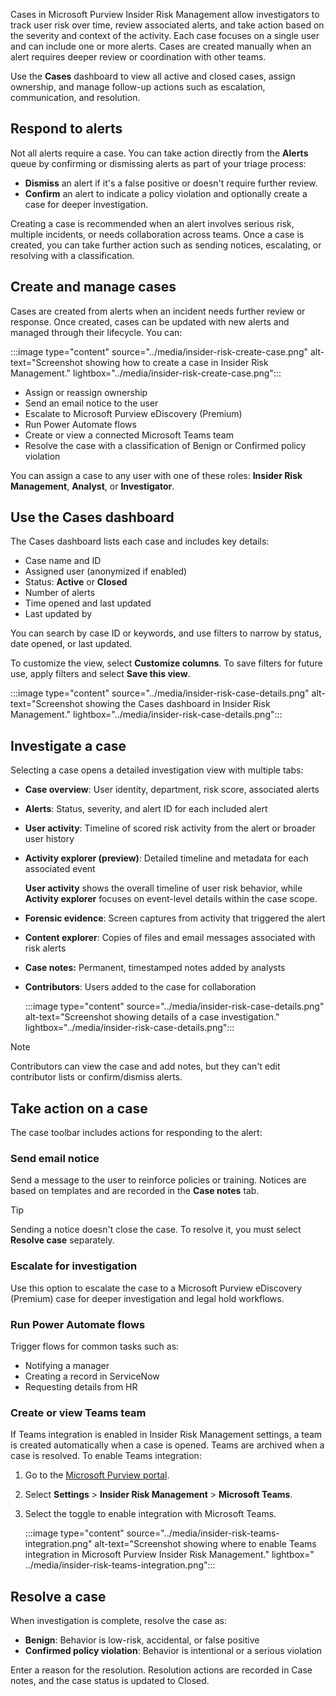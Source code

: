 Cases in Microsoft Purview Insider Risk Management allow investigators to track user risk over time, review associated alerts, and take action based on the severity and context of the activity. Each case focuses on a single user and can include one or more alerts. Cases are created manually when an alert requires deeper review or coordination with other teams.

Use the **Cases** dashboard to view all active and closed cases, assign ownership, and manage follow-up actions such as escalation, communication, and resolution.

## Respond to alerts

Not all alerts require a case. You can take action directly from the **Alerts** queue by confirming or dismissing alerts as part of your triage process:

- **Dismiss** an alert if it's a false positive or doesn't require further review.
- **Confirm** an alert to indicate a policy violation and optionally create a case for deeper investigation.

Creating a case is recommended when an alert involves serious risk, multiple incidents, or needs collaboration across teams. Once a case is created, you can take further action such as sending notices, escalating, or resolving with a classification.

## Create and manage cases

Cases are created from alerts when an incident needs further review or response. Once created, cases can be updated with new alerts and managed through their lifecycle. You can:

:::image type="content" source="../media/insider-risk-create-case.png" alt-text="Screenshot showing how to create a case in Insider Risk Management." lightbox="../media/insider-risk-create-case.png":::

- Assign or reassign ownership
- Send an email notice to the user
- Escalate to Microsoft Purview eDiscovery (Premium)
- Run Power Automate flows
- Create or view a connected Microsoft Teams team
- Resolve the case with a classification of Benign or Confirmed policy violation

You can assign a case to any user with one of these roles: **Insider Risk Management**, **Analyst**, or **Investigator**.

## Use the Cases dashboard

The Cases dashboard lists each case and includes key details:

- Case name and ID
- Assigned user (anonymized if enabled)
- Status: **Active** or **Closed**
- Number of alerts
- Time opened and last updated
- Last updated by

You can search by case ID or keywords, and use filters to narrow by status, date opened, or last updated.

To customize the view, select **Customize columns**. To save filters for future use, apply filters and select **Save this view**.

:::image type="content" source="../media/insider-risk-case-details.png" alt-text="Screenshot showing the Cases dashboard in Insider Risk Management." lightbox="../media/insider-risk-case-details.png":::

## Investigate a case

Selecting a case opens a detailed investigation view with multiple tabs:

- **Case overview**: User identity, department, risk score, associated alerts
- **Alerts**: Status, severity, and alert ID for each included alert
- **User activity**: Timeline of scored risk activity from the alert or broader user history
- **Activity explorer (preview)**: Detailed timeline and metadata for each associated event

   **User activity** shows the overall timeline of user risk behavior, while **Activity explorer** focuses on event-level details within the case scope.

- **Forensic evidence**: Screen captures from activity that triggered the alert
- **Content explorer**: Copies of files and email messages associated with risk alerts
- **Case notes:** Permanent, timestamped notes added by analysts
- **Contributors**: Users added to the case for collaboration

   :::image type="content" source="../media/insider-risk-case-details.png" alt-text="Screenshot showing details of a case investigation." lightbox="../media/insider-risk-case-details.png":::

> [!NOTE]
> Contributors can view the case and add notes, but they can't edit contributor lists or confirm/dismiss alerts.

## Take action on a case

The case toolbar includes actions for responding to the alert:

### Send email notice

Send a message to the user to reinforce policies or training. Notices are based on templates and are recorded in the **Case notes** tab.

> [!TIP]
> Sending a notice doesn't close the case. To resolve it, you must select **Resolve case** separately.

### Escalate for investigation

Use this option to escalate the case to a Microsoft Purview eDiscovery (Premium) case for deeper investigation and legal hold workflows.

### Run Power Automate flows

Trigger flows for common tasks such as:

- Notifying a manager
- Creating a record in ServiceNow
- Requesting details from HR

### Create or view Teams team

If Teams integration is enabled in Insider Risk Management settings, a team is created automatically when a case is opened. Teams are archived when a case is resolved. To enable Teams integration:

1. Go to the [Microsoft Purview portal](https://purview.microsoft.com/?azure-portal=true).
1. Select **Settings** > **Insider Risk Management** > **Microsoft Teams**.
1. Select the toggle to enable integration with Microsoft Teams.

   :::image type="content" source="../media/insider-risk-teams-integration.png" alt-text="Screenshot showing where to enable Teams integration in Microsoft Purview Insider Risk Management." lightbox=" ../media/insider-risk-teams-integration.png":::

## Resolve a case

When investigation is complete, resolve the case as:

- **Benign**: Behavior is low-risk, accidental, or false positive
- **Confirmed policy violation**: Behavior is intentional or a serious violation

Enter a reason for the resolution. Resolution actions are recorded in Case notes, and the case status is updated to Closed.
